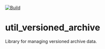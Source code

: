 [![Build](https://github.com/Silverlan/util_versioned_archive/actions/workflows/pragma-generic-ci.yml/badge.svg)](https://github.com/Silverlan/util_versioned_archive/actions/workflows/pragma-generic-ci.yml)

# util_versioned_archive
Library for managing versioned archive data.
